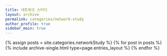 ```yaml
---
title: 네트워크 스터디
layout: archive
permalink: categories/network-study
author_profile: true
sidebar_main: true
---
```


{% assign posts = site.categories.networkStudy %}
{% for post in posts %} {% include archive-single.html type=page.entries_layout %} {% endfor %}